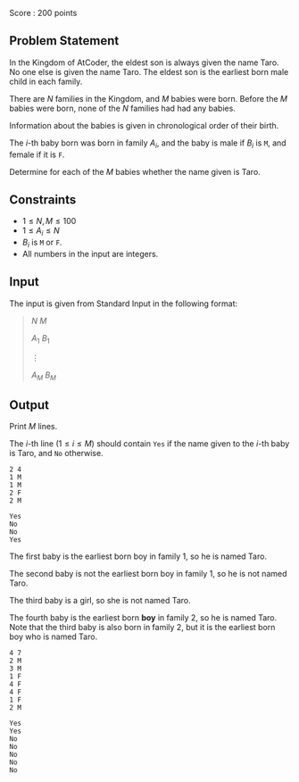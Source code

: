 Score : $200$ points

## Problem Statement

In the Kingdom of AtCoder, the eldest son is always given the name Taro. No one else is given the name Taro.
The eldest son is the earliest born male child in each family.

There are $N$ families in the Kingdom, and $M$ babies were born.  Before the $M$ babies were born, none of the $N$ families had had any babies.

Information about the babies is given in chronological order of their birth.

The $i$-th baby born was born in family $A_i$, and the baby is male if $B_i$ is `M`, and female if it is `F`.

Determine for each of the $M$ babies whether the name given is Taro.

## Constraints

- $1\leq N,M\leq 100$
- $1\leq A_i\leq N$
- $B_i$ is `M` or `F`.
- All numbers in the input are integers.

## Input

The input is given from Standard Input in the following format:

> $N$ $M$
> 
> $A_1$ $B_1$
> 
> $\vdots$
> 
> $A_M$ $B_M$

## Output

Print $M$ lines.

The $i$-th line $(1\leq i \leq M)$ should contain `Yes` if the name given to the $i$-th baby is Taro, and `No` otherwise.

```input1
2 4
1 M
1 M
2 F
2 M
```

```output1
Yes
No
No
Yes
```

The first baby is the earliest born boy in family $1$, so he is named Taro.

The second baby is not the earliest born boy in family $1$, so he is not named Taro.

The third baby is a girl, so she is not named Taro.

The fourth baby is the earliest born **boy** in family $2$, so he is named Taro. Note that the third baby is also born in family $2$, but it is the earliest born boy who is named Taro.

```input2
4 7
2 M
3 M
1 F
4 F
4 F
1 F
2 M
```

```output2
Yes
Yes
No
No
No
No
No
```